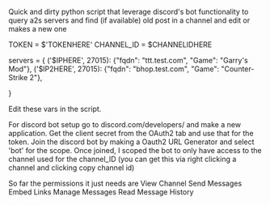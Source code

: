 Quick and dirty python script that leverage discord's bot functionality to query a2s servers and find (if available) old post in a channel and edit or makes a new one

TOKEN = $'TOKENHERE'
CHANNEL_ID = $CHANNELIDHERE

servers = {
    ('$IPHERE', 27015): {"fqdn": "ttt.test.com", "Game": "Garry's Mod"}, 
    ('$IP2HERE', 27015): {"fqdn": "bhop.test.com", "Game": "Counter-Strike 2"},  

}

Edit these vars in the script.


For discord bot setup go to discord.com/developers/ and make a new application. Get the client secret from the OAuth2 tab and use that for the token.
Join the discord bot by making a Oauth2 URL Generator and select 'bot' for the scope.
Once joined, I scoped the bot to only have access to the channel used for the channel_ID (you can get this via right clicking a channel and clicking copy channel id)

So far the permissions it just needs are
  View Channel
  Send Messages
  Embed Links
  Manage Messages
  Read Message History
